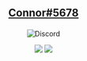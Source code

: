 ## <p align="center"><a href="https://connorsc.com" target="_blank">Connor#5678</a></p>
<p align="center"><img src="https://discord.c99.nl/widget/theme-4/431511164124659742.png" alt="Discord"/></p>
<div align="center">
  <img src="https://github-readme-stats.vercel.app/api/top-langs/?username=connorsc1&theme=dark&hide_border=true&include_all_commits=true&count_private=true&layout=compact" />
  <img src="https://github-readme-stats.vercel.app/api?username=connorsc1&theme=dark&hide_border=true&include_all_commits=true&count_private=true"/>
</div>
<!--<p align="center"><img src="https://github-readme-stats.vercel.app/api/top-langs/?username=connorsc1&theme=blueberry&hide_border=false&include_all_commits=true&count_private=true&layout=compact" /></p>
<p align="center"><img src="https://github-readme-stats.vercel.app/api?username=connorsc1&theme=blueberry&hide_border=false&include_all_commits=true&count_private=true"/></p>-->
